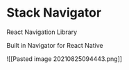 # Stack Navigator

React Navigation Library 

Built in Navigator for React Native 

![[Pasted image 20210825094443.png]]